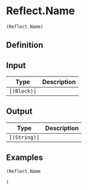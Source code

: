 # Reflect.Name

```clojure
(Reflect.Name)
```

## Definition


## Input
| Type | Description |
|------|-------------|
| `[(Block)]` |  |


## Output
| Type | Description |
|------|-------------|
| `[(String)]` |  |


## Examples

```clojure
(Reflect.Name

)
```
